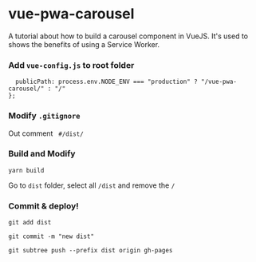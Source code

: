 # vue-pwa-carousel
A tutorial about how to build a carousel component in VueJS. It's used to shows the benefits of using a Service Worker. 

### Add ```vue-config.js``` to root folder 

```module.exports = {
  publicPath: process.env.NODE_ENV === "production" ? "/vue-pwa-carousel/" : "/"
};
```
### Modify ```.gitignore```

Out comment ``` #/dist/```

### Build and Modify

```yarn build```

Go to ```dist``` folder, select all ```/dist``` and remove the ```/```

### Commit & deploy! 

```git add dist```

```git commit -m "new dist"```

```git subtree push --prefix dist origin gh-pages```

